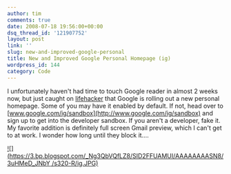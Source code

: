 ```yaml
---
author: tim
comments: true
date: 2008-07-18 19:56:00+00:00
dsq_thread_id: '121907752'
layout: post
link: ''
slug: new-and-improved-google-personal
title: New and Improved Google Personal Homepage (ig)
wordpress_id: 144
category: Code
---
```


I unfortunately haven't had time to touch Google reader in almost 2 weeks now,
but just caught on [lifehacker](http://lifehacker.com/398759/the-new-igoogle-gets-full+screen-gmail) that Google is rolling out a new personal homepage.
Some of you may have it enabled by default. If not, head over to
[www.google.com/ig/sandbox](http://www.google.com/ig/sandbox) and sign up to
get into the developer sandbox. If you aren't a developer, fake it. My
favorite addition is definitely full screen Gmail preview, which I can't get
to at work. I wonder how long until they block it....  
  

[![](https://3.bp.blogspot.com/_Ng3QbVQfLZ8/SID2FFUAMUI/AAAAAAAASN8/3uHMeD_JNbY
/s320-R/ig.JPG)](https://3.bp.blogspot.com/_Ng3QbVQfLZ8/SID2FFUAMUI/AAAAAAAASN8/Wr2BUjBqMs8/s1600-h/ig.JPG)
